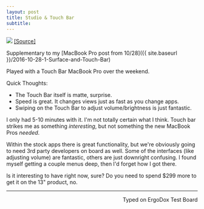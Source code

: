 ```yaml
---
layout: post
title: Studio & Touch Bar
subtitle:
---
```


![](https://i.imgur.com/43REIhT.jpg)
[[Source]](https://www.apple.com/pr/library/2016/10/27Apple-Unveils-Groundbreaking-New-MacBook-Pro.html)

Supplementary to my [MacBook Pro post from 10/28]({{ site.baseurl }}/2016-10-28-1-Surface-and-Touch-Bar)

Played with a Touch Bar MacBook Pro over the weekend.

Quick Thoughts:
+ The Touch Bar itself is matte, surprise.
+ Speed is great. It changes views just as fast as you change apps.
+ Swiping on the Touch Bar to adjust volume/brightness is just fantastic.

I only had 5-10 minutes with it. I'm not totally certain what I think. Touch bar strikes me as something _interesting_, but not something the new MacBook Pros _needed_.

Within the stock apps there is great functionality, but we're obviously going to need 3rd party developers on board as well. Some of the interfaces (like adjusting volume) are fantastic, others are just downright confusing. I found myself getting a couple menus deep, then I'd forget how I got there.

Is it interesting to have right now, sure? Do you need to spend $299 more to get it on the 13" product, no.

---
<p align="right">Typed on ErgoDox Test Board</p>
